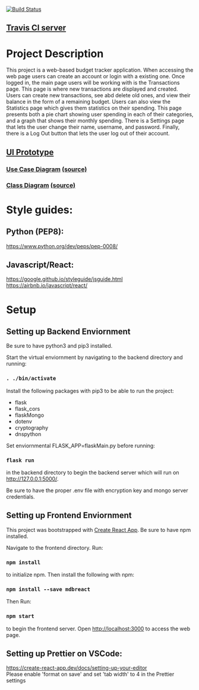 [![Build Status](https://travis-ci.com/mbrewer05/csc307-team3project.svg?branch=master)](https://travis-ci.com/mbrewer05/csc307-team3project)
## [Travis CI server](https://travis-ci.com/github/mbrewer05/csc307-team3project)

# Project Description

This project is a web-based budget tracker application. When accessing the web page users can create an account or login with a existing one. Once logged in, the main page users will be working with is the Transactions page. This page is where new transactions are displayed and created. Users can create new transactions, see abd delete old ones, and view their balance in the form of a remaining budget. Users can also view the Statistics page which gives them statistics on their spending. This page presents both a pie chart showing user spending in each of their categories, and a graph that shows their monthly spending. There is a Settings page that lets the user change their name, username, and password. Finally, there is a Log Out button that lets the user log out of their account.

## [UI Prototype](https://www.figma.com/file/IanX4UMOULQUXCnjJ5jdJN/CSC307-UI-prototype?node-id=0%3A1)

### [Use Case Diagram](https://github.com/mbrewer05/csc307-team3project/blob/master/images/307_Team3_UseCaseDiagram.png) [(source)](https://drive.google.com/file/d/1QuHNBLEVg9l8LJwk7Wt1yhMWETcB7eNF/view?usp=sharing)

### [Class Diagram](https://github.com/mbrewer05/csc307-team3project/blob/master/images/307_Team3_ClassDiagram.png) [(source)](https://drive.google.com/file/d/1lGRItUzJsuDAmmmoSrupw8gXLYrbK5rs/view?usp=sharing)

# Style guides:

## Python (PEP8):
https://www.python.org/dev/peps/pep-0008/

## Javascript/React:
https://google.github.io/styleguide/jsguide.html \
https://airbnb.io/javascript/react/

# Setup

## Setting up Backend Enviornment

Be sure to have python3 and pip3 installed.

Start the virtual enviornment by navigating to the backend directory and running:

### `. ./bin/activate`

Install the following packages with pip3 to be able to run the project:
* flask
* flask_cors
* flaskMongo
* dotenv
* cryptography
* dnspython

Set enviornmental FLASK_APP=flaskMain.py before running:
### `flask run`
in the backend directory to begin the backend server which will run on http://127.0.0.1:5000/.

Be sure to have the proper .env file with encryption key and mongo server credentials.

## Setting up Frontend Enviornment 

This project was bootstrapped with [Create React App](https://github.com/facebook/create-react-app). Be sure to have npm installed. 

Navigate to the frontend directory. Run:

### `npm install`

to initialize npm. Then install the following with npm:

### `npm install --save mdbreact`

Then Run:

### `npm start`

to begin the frontend server. Open [http://localhost:3000](http://localhost:3000) to access the web page. 

## Setting up Prettier on VSCode:
https://create-react-app.dev/docs/setting-up-your-editor \
Please enable 'format on save' and set 'tab width' to 4 in the Prettier settings

